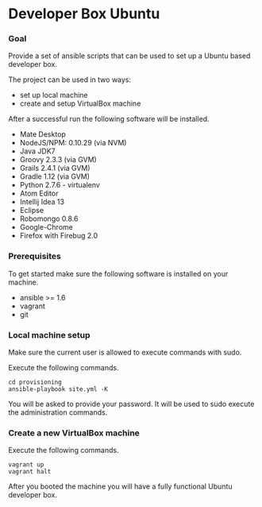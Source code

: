 Developer Box Ubuntu
====================

### Goal

Provide a set of ansible scripts that can be used to set up a Ubuntu
based developer box.

The project can be used in two ways:

- set up local machine
- create and setup VirtualBox machine

After a successful run the following software will be installed.

- Mate Desktop
- NodeJS/NPM: 0.10.29 (via NVM)
- Java JDK7
- Groovy 2.3.3 (via GVM)
- Grails 2.4.1  (via GVM)
- Gradle 1.12 (via GVM)
- Python 2.7.6 - virtualenv
- Atom Editor
- Intellij Idea 13
- Eclipse
- Robomongo 0.8.6
- Google-Chrome
- Firefox with Firebug 2.0

### Prerequisites

To get started make sure the following software is installed on your
machine.

- ansible >= 1.6
- vagrant
- git

### Local machine setup

Make sure the current user is allowed to execute commands with sudo.

Execute the following commands.

    cd provisioning
    ansible-playbook site.yml -K

You will be asked to provide your password. It will be used to sudo
execute the administration commands.

### Create a new VirtualBox machine

Execute the following commands.

    vagrant up
    vagrant halt

After you booted the machine you will have a fully functional Ubuntu
developer box.

